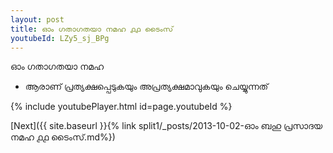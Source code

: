 ```yaml
---
layout: post
title: ഓം ഗതാഗതയാ നമഹ ൧൧ ടൈംസ്
youtubeId: LZy5_sj_BPg
---
```

 
 
 ഓം ഗതാഗതയാ നമഹ 
 
 -  ആരാണ് പ്രത്യക്ഷപ്പെടുകയും അപ്രത്യക്ഷമാവുകയും ചെയ്യുന്നത് 
 
  
 
  
 
 
 
 
 
 


{% include youtubePlayer.html id=page.youtubeId %}
 
[Next]({{ site.baseurl }}{% link  split1/_posts/2013-10-02-ഓം ബഹു പ്രസാദയ നമഹ ൧൧ ടൈംസ്.md%})
 
